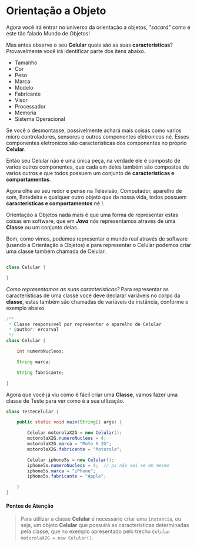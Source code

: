 # Orientação a Objeto

Agora você irá entrar no universo da orientação a objetos, *"sacará"* como é este tão falado Mundo de Objetos!

Mas antes observe o seu **Celular** quais são as suas **características**? Provavelmente você irá identificar parte dos itens abaixo.

* Tamanho
* Cor
* Peso
* Marca
* Modelo
* Fabricante
* Visor
* Processador
* Memoria
* Sistema Operacional

Se você o desmontasse, possivelmente achará mais coisas como varios micro controladores, sensores e outros componentes eletronicos né. Esses componentes eletronicos são caracteristicas dos componentes no próprio **Celular**.

Então seu Celular não é uma única peça, na verdade ele é composto de varios outros componentes, que cada um deles também são compostos de varios outros e que todos possuem um conjunto de **caracteristicas e comportamentos**.

Agora olhe ao seu redor e pense na Televisão, Computador, aparelho de som, Batedeira e qualquer outro objeto que da nossa vida, todos possuem **caracteristicas e comportamentos** né !.

Orientação a Objetos nada mais é que uma forma de representar estas coisas em software, que em ***Java*** nós representamos através de uma **Classe** ou um conjunto delas.

Bom, como vimos, podemos representar o mundo real através de software (usando a Orientação a Objetos) e para representar o Celular podemos criar uma classe também chamada de Celular.

```java

class Celular {

}

```

*Como representamos as suas caracteristicas?*
Para representar as caracteristicas de uma classe voce deve declarar variáveis no corpo da **classe**, estas também são chamadas de variáveis de instância, conforme o exemplo abaixo.

```java
/**
 * Classe responsável por representar o aparelho de Celular
 * @author: ercarval
 */
class Celular {

    int numeroNucleos;

    String marca;

    String fabricante;

}

```

Agora que você já viu como é fácil criar uma **Classe**, vamos fazer uma classe de Teste para ver como é a sua utlização.


```java
class TesteCelular {

    public static void main(String[] args) {

        Celular motorolaX2G = new Celular();
        motorolaX2G.numeroNucleos = 4;
        motorolaX2G.marca = "Moto X 2G";
        motorolaX2G.fabricante = "Motorola";

        Celular iphone5s = new Celular();
        iphone5s.numeroNucleos = 4;  // ps não sei se eh mesmo
        iphone5s.marca = "iPhone";
        iphone5s.fabricante = "Apple";

    }
}

```
#### Pontos de Atenção
> Para utilizar a classe **Celular** é necessário criar uma ```instancia```, ou seja, um objeto **Celular** que possuirá as caracteristicas determinadas pela classe, que no exemplo apresentado pelo trecho ```Celular motorolaX2G = new Celular()```.
